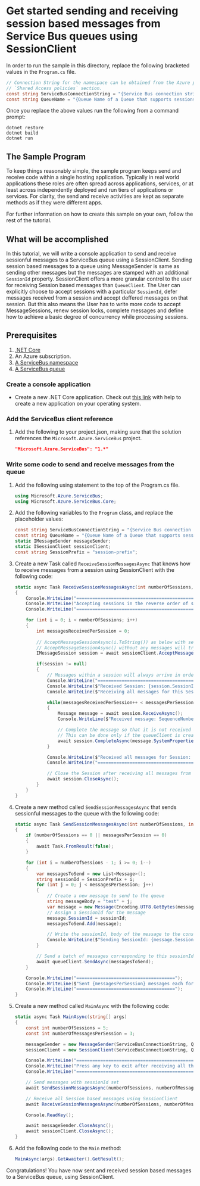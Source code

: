 # Get started sending and receiving session based messages from Service Bus queues using SessionClient

In order to run the sample in this directory, replace the following bracketed values in the `Program.cs` file.

```csharp
// Connection String for the namespace can be obtained from the Azure portal under the 
// `Shared Access policies` section.
const string ServiceBusConnectionString = "{Service Bus connection string}";
const string QueueName = "{Queue Name of a Queue that supports sessions}";
```

Once you replace the above values run the following from a command prompt:
   
```
dotnet restore
dotnet build
dotnet run
```

## The Sample Program
To keep things reasonably simple, the sample program keeps send and receive code within a single hosting application.
Typically in real world applications these roles are often spread across applications, services, or at least across 
independently deployed and run tiers of applications or services. For clarity, the send and receive activities are kept as 
separate methods as if they were different apps.

For further information on how to create this sample on your own, follow the rest of the tutorial.

## What will be accomplished
In this tutorial, we will write a console application to send and receive sessionful messages to a ServiceBus queue using a SessionClient.
Sending session based messages to a queue using MessageSender is same as sending other messages but the messages are stamped with an additional 
`SessionId` property. SessionClient offers a more granular control to the user for receiving Session based messages than `QueueClient`. The User 
can explicitly choose to accept sessions with a particular `SessionId`, defer messages received from a session and accept deffered messages on that session.
But this also means the User has to write more code to accept MessageSessions, renew session locks, complete messages and 
define how to achieve a basic degree of concurrency while processing sessions.

## Prerequisites
1. [.NET Core](https://www.microsoft.com/net/core)
2. An Azure subscription.
3. [A ServiceBus namespace](https://docs.microsoft.com/en-us/azure/service-bus-messaging/service-bus-create-namespace-portal) 
4. [A ServiceBus queue](https://docs.microsoft.com/en-us/azure/service-bus-messaging/service-bus-dotnet-get-started-with-queues#2-create-a-queue-using-the-azure-portal)

### Create a console application

- Create a new .NET Core application. Check out [this link](https://docs.microsoft.com/en-us/dotnet/articles/core/getting-started) with help to create a new application on your operating system.

### Add the ServiceBus client reference

1. Add the following to your project.json, making sure that the solution references the `Microsoft.Azure.ServiceBus` project.

    ```json
    "Microsoft.Azure.ServiceBus": "1.*"
    ```

### Write some code to send and receive messages from the queue
1. Add the following using statement to the top of the Program.cs file.
   
    ```csharp
    using Microsoft.Azure.ServiceBus;
	using Microsoft.Azure.ServiceBus.Core;
    ```

1. Add the following variables to the `Program` class, and replace the placeholder values:
    
    ```csharp
    const string ServiceBusConnectionString = "{Service Bus connection string}";
    const string QueueName = "{Queue Name of a Queue that supports sessions}";
    static IMessageSender messageSender;
    static ISessionClient sessionClient;
	const string SessionPrefix = "session-prefix";
    ```

1. Create a new Task called `ReceiveSessionMessagesAsync` that knows how to receive messages from a session using SessionClient with the following code:

	```csharp
	static async Task ReceiveSessionMessagesAsync(int numberOfSessions, int messagesPerSession)
    {
		Console.WriteLine("===================================================================");
        Console.WriteLine("Accepting sessions in the reverse order of sends for demo purposes");
        Console.WriteLine("===================================================================");

		for (int i = 0; i < numberOfSessions; i++)
		{
			int messagesReceivedPerSession = 0;
			
			// AcceptMessageSessionAsync(i.ToString()) as below with session id as parameter will try to get a session with that sessionId.
            // AcceptMessageSessionAsync() without any messages will try to get any available session with messages associated with that session.
            IMessageSession session = await sessionClient.AcceptMessageSessionAsync(SessionPrefix + i.ToString());

            if(session != null)
            {
				// Messages within a session will always arrive in order.
				Console.WriteLine("=====================================");
				Console.WriteLine($"Received Session: {session.SessionId}");
				Console.WriteLine($"Receiving all messages for this Session");

				while(messagesReceivedPerSession++ < messagesPerSession)
                {
					Message message = await session.ReceiveAsync();
					Console.WriteLine($"Received message: SequenceNumber:{message.SystemProperties.SequenceNumber} Body:{Encoding.UTF8.GetString(message.Body)}");

                    // Complete the message so that it is not received again.
                    // This can be done only if the queueClient is created in ReceiveMode.PeekLock mode (which is default).
                    await session.CompleteAsync(message.SystemProperties.LockToken);
				}

				Console.WriteLine($"Received all messages for Session: {session.SessionId}");
                Console.WriteLine("=====================================");

                // Close the Session after receiving all messages from the session
                await session.CloseAsync();
            }
        }
    }
	```

1. Create a new method called `SendSessionMessagesAsync` that sends sessionful messages to the queue with the following code:

    ```csharp
	static async Task SendSessionMessagesAsync(int numberOfSessions, int messagesPerSession)
    {
        if (numberOfSessions == 0 || messagesPerSession == 0)
        {
			await Task.FromResult(false);
        }

        for (int i = numberOfSessions - 1; i >= 0; i--)
        {
			var messagesToSend = new List<Message>();
            string sessionId = SessionPrefix + i;
            for (int j = 0; j < messagesPerSession; j++)
            {
				// Create a new message to send to the queue
				string messageBody = "test" + j;
                var message = new Message(Encoding.UTF8.GetBytes(messageBody));
                // Assign a SessionId for the message
                message.SessionId = sessionId;
                messagesToSend.Add(message);

				// Write the sessionId, body of the message to the console
                Console.WriteLine($"Sending SessionId: {message.SessionId}, message: {messageBody}");
            }

            // Send a batch of messages corresponding to this sessionId to the queue
            await queueClient.SendAsync(messagesToSend);
        }

		Console.WriteLine("=====================================");
        Console.WriteLine($"Sent {messagesPerSession} messages each for {numberOfSessions} sessions.");
		Console.WriteLine("=====================================");
    }
    ```

1. Create a new method called `MainAsync` with the following code:
   
    ```csharp
    static async Task MainAsync(string[] args)
    {
		const int numberOfSessions = 5;
        const int numberOfMessagesPerSession = 3;

        messageSender = new MessageSender(ServiceBusConnectionString, QueueName);
        sessionClient = new SessionClient(ServiceBusConnectionString, QueueName);

		Console.WriteLine("======================================================");
        Console.WriteLine("Press any key to exit after receiving all the messages.");
        Console.WriteLine("======================================================");

		// Send messages with sessionId set
        await SendSessionMessagesAsync(numberOfSessions, numberOfMessagesPerSession);      

		// Receive all Session based messages using SessionClient
        await ReceiveSessionMessagesAsync(numberOfSessions, numberOfMessagesPerSession);

        Console.ReadKey();

		await messageSender.CloseAsync();
        await sessionClient.CloseAsync();
    }
    ```

1. Add the following code to the `Main` method:
    
    ```csharp
    MainAsync(args).GetAwaiter().GetResult();
    ```

Congratulations! You have now sent and received session based messages to a ServiceBus queue, using SessionClient.
